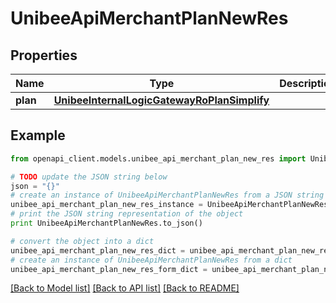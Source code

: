 # UnibeeApiMerchantPlanNewRes


## Properties

Name | Type | Description | Notes
------------ | ------------- | ------------- | -------------
**plan** | [**UnibeeInternalLogicGatewayRoPlanSimplify**](UnibeeInternalLogicGatewayRoPlanSimplify.md) |  | [optional] 

## Example

```python
from openapi_client.models.unibee_api_merchant_plan_new_res import UnibeeApiMerchantPlanNewRes

# TODO update the JSON string below
json = "{}"
# create an instance of UnibeeApiMerchantPlanNewRes from a JSON string
unibee_api_merchant_plan_new_res_instance = UnibeeApiMerchantPlanNewRes.from_json(json)
# print the JSON string representation of the object
print UnibeeApiMerchantPlanNewRes.to_json()

# convert the object into a dict
unibee_api_merchant_plan_new_res_dict = unibee_api_merchant_plan_new_res_instance.to_dict()
# create an instance of UnibeeApiMerchantPlanNewRes from a dict
unibee_api_merchant_plan_new_res_form_dict = unibee_api_merchant_plan_new_res.from_dict(unibee_api_merchant_plan_new_res_dict)
```
[[Back to Model list]](../README.md#documentation-for-models) [[Back to API list]](../README.md#documentation-for-api-endpoints) [[Back to README]](../README.md)


